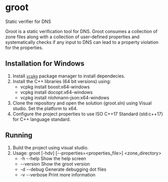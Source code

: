 # groot
Static verifier for DNS

Groot is a static verification tool for DNS. Groot consumes a collection of zone files along with a collection of user-defined properties and systematically checks if any input to DNS can lead to a property violation for the properties.

## Installation for Windows
1. Install [`vcpkg`](https://docs.microsoft.com/en-us/cpp/build/vcpkg?view=vs-2019) package manager to install dependecies. 
2. Install the C++ libraries (64 bit versions) using:
    - vcpkg install boost:x64-windows
    - vcpkg install docopt:x64-windows
    - vcpkg install nlohmann-json:x64-windows
3. Clone the repository and open the solution (groot.sln) using Visual studio. Set the platform to x64.
4. Configure the project properties to use ISO C++17 Standard (std:c++17) for C++ language standard.

## Running
1. Build the project using visual studio.
2. Usage: groot [-hdv] [--properties=<properties_file>] <zone_directory>
    - -h --help Show the help screen
    - --version Show the groot version
    - -d --debug  Generate debugging dot files
    - -v  --verbose Print more information
